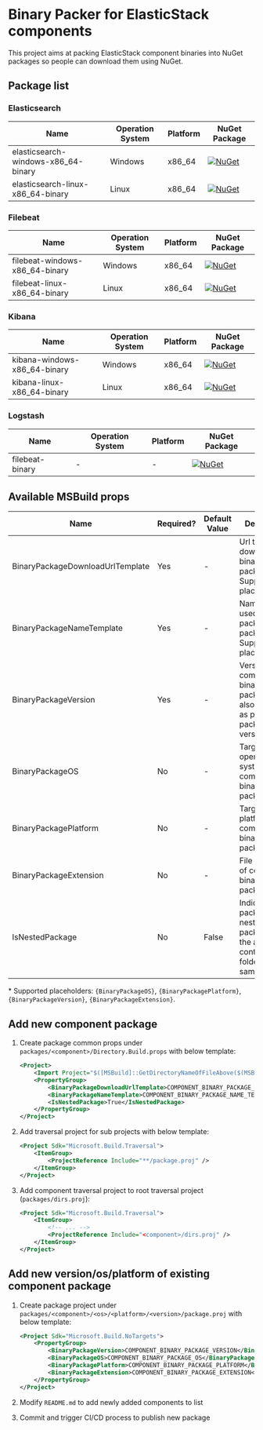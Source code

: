 # Binary Packer for ElasticStack components

This project aims at packing ElasticStack component binaries into NuGet packages so people can download them using NuGet.

## Package list

### Elasticsearch

| Name                                | Operation System | Platform | NuGet Package                                                                                                                                          |
| ----------------------------------- | ---------------- | -------- | ------------------------------------------------------------------------------------------------------------------------------------------------------ |
| elasticsearch-windows-x86_64-binary | Windows          | x86_64   | [![NuGet](https://img.shields.io/nuget/v/elasticsearch-windows-x86_64-binary.svg)](https://www.nuget.org/packages/elasticsearch-windows-x86_64-binary) |
| elasticsearch-linux-x86_64-binary   | Linux            | x86_64   | [![NuGet](https://img.shields.io/nuget/v/elasticsearch-linux-x86_64-binary.svg)](https://www.nuget.org/packages/elasticsearch-linux-x86_64-binary)     |

### Filebeat

| Name                           | Operation System | Platform | NuGet Package                                                                                                                                |
| ------------------------------ | ---------------- | -------- | -------------------------------------------------------------------------------------------------------------------------------------------- |
| filebeat-windows-x86_64-binary | Windows          | x86_64   | [![NuGet](https://img.shields.io/nuget/v/filebeat-windows-x86_64-binary.svg)](https://www.nuget.org/packages/filebeat-windows-x86_64-binary) |
| filebeat-linux-x86_64-binary   | Linux            | x86_64   | [![NuGet](https://img.shields.io/nuget/v/filebeat-linux-x86_64-binary.svg)](https://www.nuget.org/packages/filebeat-linux-x86_64-binary)     |

### Kibana

| Name                         | Operation System | Platform | NuGet Package                                                                                                                            |
| ---------------------------- | ---------------- | -------- | ---------------------------------------------------------------------------------------------------------------------------------------- |
| kibana-windows-x86_64-binary | Windows          | x86_64   | [![NuGet](https://img.shields.io/nuget/v/kibana-windows-x86_64-binary.svg)](https://www.nuget.org/packages/kibana-windows-x86_64-binary) |
| kibana-linux-x86_64-binary   | Linux            | x86_64   | [![NuGet](https://img.shields.io/nuget/v/kibana-linux-x86_64-binary.svg)](https://www.nuget.org/packages/kibana-linux-x86_64-binary)     |

### Logstash

| Name            | Operation System | Platform | NuGet Package                                                                                                  |
| --------------- | ---------------- | -------- | -------------------------------------------------------------------------------------------------------------- |
| filebeat-binary | -                | -        | [![NuGet](https://img.shields.io/nuget/v/logstash-binary.svg)](https://www.nuget.org/packages/logstash-binary) |

## Available MSBuild props

| Name                             | Required? | Default Value | Description                                                                                         |
| -------------------------------- | --------- | ------------- | --------------------------------------------------------------------------------------------------- |
| BinaryPackageDownloadUrlTemplate | Yes       | -             | Url template to download binary package from. Support placeholders\*.                               |
| BinaryPackageNameTemplate        | Yes       | -             | Name to be used as packed package's id. Support placeholders\*.                                     |
| BinaryPackageVersion             | Yes       | -             | Version of component binary package, will also be used as packed package's version.                 |
| BinaryPackageOS                  | No        | -             | Target operation system of component binary package.                                                |
| BinaryPackagePlatform            | No        | -             | Target platform of component binary package.                                                        |
| BinaryPackageExtension           | No        | -             | File extension of component binary package.                                                         |
| IsNestedPackage                  | No        | False         | Indicates if the package is nested package (e.g. the archive file contains a folder with same name) |

\* Supported placeholders: `{BinaryPackageOS}`, `{BinaryPackagePlatform}`, `{BinaryPackageVersion}`, `{BinaryPackageExtension}`.

## Add new component package

1. Create package common props under `packages/<component>/Directory.Build.props` with below template:

   ```xml
   <Project>
       <Import Project="$([MSBuild]::GetDirectoryNameOfFileAbove($(MSBuildThisFileDirectory).., Directory.Build.props))/Directory.Build.props" />
       <PropertyGroup>
           <BinaryPackageDownloadUrlTemplate>COMPONENT_BINARY_PACKAGE_DOWNLOAD_URL_TEMPLATE</BinaryPackageDownloadUrlTemplate>
           <BinaryPackageNameTemplate>COMPONENT_BINARY_PACKAGE_NAME_TEMPLATE</BinaryPackageNameTemplate>
           <IsNestedPackage>True</IsNestedPackage>
       </PropertyGroup>
   </Project>
   ```

1. Add traversal project for sub projects with below template:

   ```xml
   <Project Sdk="Microsoft.Build.Traversal">
       <ItemGroup>
           <ProjectReference Include="**/package.proj" />
       </ItemGroup>
   </Project>
   ```

1. Add component traversal project to root traversal project (`packages/dirs.proj`):

   ```xml
   <Project Sdk="Microsoft.Build.Traversal">
       <ItemGroup>
           <!-- ... -->
           <ProjectReference Include="<component>/dirs.proj" />
       </ItemGroup>
   </Project>
   ```

## Add new version/os/platform of existing component package

1. Create package project under `packages/<component>/<os>/<platform>/<version>/package.proj` with below template:

   ```xml
   <Project Sdk="Microsoft.Build.NoTargets">
       <PropertyGroup>
           <BinaryPackageVersion>COMPONENT_BINARY_PACKAGE_VERSION</BinaryPackageVersion>
           <BinaryPackageOS>COMPONENT_BINARY_PACKAGE_OS</BinaryPackageOS>
           <BinaryPackagePlatform>COMPONENT_BINARY_PACKAGE_PLATFORM</BinaryPackagePlatform>
           <BinaryPackageExtension>COMPONENT_BINARY_PACKAGE_EXTENSION</BinaryPackageExtension>
       </PropertyGroup>
   </Project>
   ```

2. Modify `README.md` to add newly added components to list
3. Commit and trigger CI/CD process to publish new package
